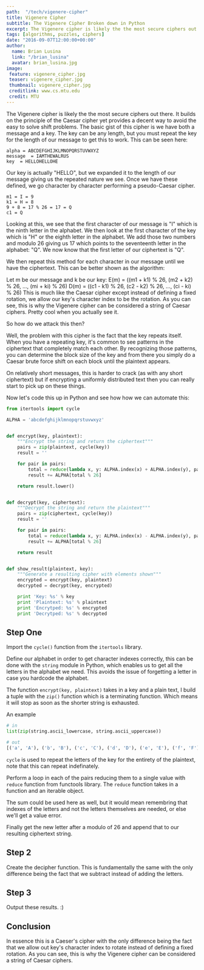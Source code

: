 ```yaml
---
path:  "/tech/vigenere-cipher"
title: Vigenere Cipher
subtitle: The Vigenere Cipher Broken down in Python
excerpt: The Vigenere cipher is likely the the most secure ciphers out there. It builds on the principle of the Caesar cipher yet provides a decent way to avoid the easy to solve shift problems. The basic gist of this cipher is we have both a message and a key. The key can be any length, but you must repeat the key for the length of our message to get this to work
tags: [algorithms, puzzles, ciphers]
date: "2016-09-07T12:00:00+00:00"
author:
  name: Brian Lusina
  link: "/brian_lusina"
  avatar: brian_lusina.jpg
image:
 feature: vigenere_cipher.jpg
 teaser: vigenere_cipher.jpg
 thumbnail: vigenere_cipher.jpg
 creditlink: www.cs.mtu.edu
 credit: MTU
---
```


The Vigenere cipher is likely the the most secure ciphers out there. It builds on the principle of the Caesar cipher yet provides a decent way to avoid the easy to solve shift problems. The basic gist of this cipher is we have both a message and a key. The key can be any length, but you must repeat the key for the length of our message to get this to work. This can be seen here:

```plain
alpha = ABCDEFGHIJKLMNOPQRSTUVWXYZ
message  = IAMTHEWALRUS
key  = HELLOHELLOHE
```

Our key is actually "HELLO", but we expanded it to the length of our message giving us the repeated nature we see. Once we have these defined, we go character by character performing a pseudo-Caesar cipher.

```plain
m1 = I = 9
k1 = H = 8
9 + 8 = 17 % 26 = 17 = Q
c1 = Q
```

Looking at this, we see that the first character of our message is "I" which is the ninth letter in the alphabet. We then look at the first character of the key which is "H" or the eighth letter in the alphabet. We add those two numbers and modulo 26 giving us 17 which points to the seventeenth letter in the alphabet: "Q". We now know that the first letter of our ciphertext is "Q".

We then repeat this method for each character in our message until we have the ciphertext. This can be better shown as the algorithm:

Let m be our message and k be our key:
E(m) = ((m1 + k1) % 26, (m2 + k2) % 26, ..., (mi + ki) % 26)
D(m) = ((c1 - k1) % 26, (c2 - k2) % 26, ..., (ci - ki) % 26)
This is much like the Caesar cipher except instead of defining a fixed rotation, we allow our key's character index to be the rotation. As you can see, this is why the Vigenere cipher can be considered a string of Caesar ciphers. Pretty cool when you actually see it.

So how do we attack this then?

Well, the problem with this cipher is the fact that the key repeats itself. When you have a repeating key, it's common to see patterns in the ciphertext that completely match each other. By recognizing those patterns, you can determine the block size of the key and from there you simply do a Caesar brute force shift on each block until the plaintext appears.

On relatively short messages, this is harder to crack (as with any short ciphertext) but if encrypting a uniformly distributed text then you can really start to pick up on these things.

Now let's code this up in Python and see how how we can automate this:

```python
from itertools import cycle

ALPHA = 'abcdefghijklmnopqrstuvwxyz'


def encrypt(key, plaintext):
    """Encrypt the string and return the ciphertext"""
    pairs = zip(plaintext, cycle(key))
    result = ''

    for pair in pairs:
        total = reduce(lambda x, y: ALPHA.index(x) + ALPHA.index(y), pair)
        result += ALPHA[total % 26]

    return result.lower()


def decrypt(key, ciphertext):
    """Decrypt the string and return the plaintext"""
    pairs = zip(ciphertext, cycle(key))
    result = ''

    for pair in pairs:
        total = reduce(lambda x, y: ALPHA.index(x) - ALPHA.index(y), pair)
        result += ALPHA[total % 26]

    return result


def show_result(plaintext, key):
    """Generate a resulting cipher with elements shown"""
    encrypted = encrypt(key, plaintext)
    decrypted = decrypt(key, encrypted)

    print 'Key: %s' % key
    print 'Plaintext: %s' % plaintext
    print 'Encrytped: %s' % encrypted
    print 'Decrytped: %s' % decrypted
```

## Step One

Import the `cycle()` function from the `itertools` library.

Define our alphabet in order to get character indexes correctly, this can be done with the `string` module in Python, which enables us to get all the letters in the alphabet we need. This avoids the issue of forgetting a letter in case you hardcode the alphabet.

The function `encrypt(key, plaintext)` takes in a key and a plain text, I build a tuple with the `zip()` function which is a terminating function. Which means it will stop as soon as the shorter string is exhausted.

An example

```python
# in
list(zip(string.ascii_lowercase, string.ascii_uppercase))

# out
[('a', 'A'), ('b', 'B'), ('c', 'C'), ('d', 'D'), ('e', 'E'), ('f', 'F'), ('g', 'G'), ('h', 'H'), ('i', 'I'), ('j', 'J'), ('k', 'K'), ('l', 'L'), ('m', 'M'), ('n', 'N'), ('o', 'O'), ('p', 'P'), ('q', 'Q'), ('r', 'R'), ('s', 'S'), ('t', 'T'), ('u', 'U'), ('v', 'V'), ('w', 'W'), ('x', 'X'), ('y', 'Y'), ('z', 'Z')]
```

`cycle` is used to repeat the letters of the key for the entirety of the plaintext, note that this can repeat indefinately.

Perform a loop in each of the pairs reducing them to a single value with `reduce` function from functools library. The `reduce` function takes in a function and an iterable object.

The sum could be used here as well, but it would mean remembring that indexes of the letters and not the letters themselves are needed, or else we'll get a value error.

Finally get the new letter after a modulo of 26 and append that to our resulting ciphertext string.

## Step 2

Create the decipher function. This is fundamentally the same with the only difference being the fact that we subtract instead of adding the letters.

## Step 3

Output these results. :)

## Conclusion

In essence this is a Caeser's cipher with the only difference being the fact that we allow out key's character index to rotate instead of defining a fixed rotation. As you can see, this is why the Vigenere cipher can be considered a string of Caesar ciphers.
